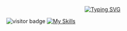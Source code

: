 <p align="center">
  <a href="https://git.io/typing-svg">
    <img src="https://readme-typing-svg.demolab.com/?lines=Hello,+I'm+Xenus.+Welcome+to+my+profile!;Be+sure+to+check+out+my+website+as+well&color=F39C12" alt="Typing SVG" />
  </a>
</p>

![visitor badge](https://visitor-badge.laobi.icu/badge?page_id=jwenjian.visitor-badge)
[![My Skills](https://skillicons.dev/icons?i=js,html,css,nodejs,linux,lua,c,electron)](https://skillicons.dev)
